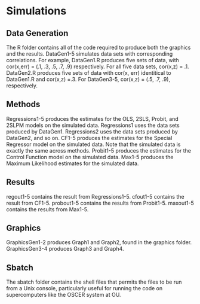 # Simulations

## Data Generation

The R folder contains all of the code required to produce both the graphics and the results. DataGen1-5 simulates data sets with corresponding correlations. For example, DataGen1.R produces five sets of data, with cor(x,err) = (.1, .3, .5, .7, .9) respectively. For all five data sets, cor(x,z) = .1. DataGen2.R produces five sets of data with cor(x, err) identitical to DataGen1.R and cor(x,z) =.3. For DataGen3-5, cor(x,z) = (.5, .7, .9), respectively. 

## Methods

Regressions1-5 produces the estimates for the OLS, 2SLS, Probit, and 2SLPM models on the simulated data. Regressions1 uses the data sets produced by DataGen1. Regressions2 uses the data sets produced by DataGen2, and so on. CF1-5 produces the estimates for the Special Regressor model on the simulated data. Note that the simulated data is exactly the same across methods. Probit1-5 produces the estimates for the Control Function model on the simulated data. Max1-5 produces the Maximum Likelihood estimates for the simulated data.

## Results
regout1-5 contains the result from Regressions1-5. cfout1-5 contains the result from CF1-5. probout1-5 contains the results from Probit1-5. maxout1-5 contains the results from Max1-5. 

## Graphics
GraphicsGen1-2 produces Graph1 and Graph2, found in the graphics folder. GraphicsGen3-4 produces Graph3 and Graph4. 

## Sbatch
The sbatch folder contains the shell files that permits the files to be run from a Unix console, particularly useful for running the code on supercomputers like the OSCER system at OU. 
